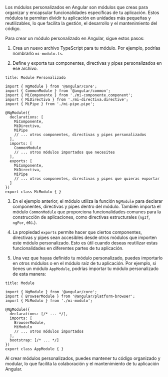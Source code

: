 Los módulos personalizados en Angular son módulos que creas para organizar y encapsular funcionalidades específicas de tu aplicación. Estos módulos te permiten dividir tu aplicación en unidades más pequeñas y reutilizables, lo que facilita la gestión, el desarrollo y el mantenimiento del código.

Para crear un módulo personalizado en Angular, sigue estos pasos:

1. Crea un nuevo archivo TypeScript para tu módulo. Por ejemplo, podrías nombrarlo `mi-modulo.ts`.
    
2. Define y exporta tus componentes, directivas y pipes personalizados en ese archivo.
```ad-important
title: Module Personalizado
```
```
import { NgModule } from '@angular/core';
import { CommonModule } from '@angular/common';
import { MiComponente } from './mi-componente.component';
import { MiDirectiva } from './mi-directiva.directive';
import { MiPipe } from './mi-pipe.pipe';

@NgModule({
  declarations: [
    MiComponente,
    MiDirectiva,
    MiPipe
    // ... otros componentes, directivas y pipes personalizados
  ],
  imports: [
    CommonModule
    // ... otros módulos importados que necesites
  ],
  exports: [
    MiComponente,
    MiDirectiva,
    MiPipe
    // ... otros componentes, directivas y pipes que quieras exportar
  ]
})
export class MiModulo { }
```


3. En el ejemplo anterior, el módulo utiliza la función `NgModule` para declarar componentes, directivas y pipes dentro del módulo. También importa el módulo `CommonModule` que proporciona funcionalidades comunes para la construcción de aplicaciones, como directivas estructurales (`ngIf`, `ngFor`, etc.).
    
4. La propiedad `exports` permite hacer que ciertos componentes, directivas y pipes sean accesibles desde otros módulos que importen este módulo personalizado. Esto es útil cuando deseas reutilizar estas funcionalidades en diferentes partes de tu aplicación.
    
5. Una vez que hayas definido tu módulo personalizado, puedes importarlo en otros módulos o en el módulo raíz de tu aplicación. Por ejemplo, si tienes un módulo `AppModule`, podrías importar tu módulo personalizado de esta manera:

```ad-important
title: Module
```
```
import { NgModule } from '@angular/core';
import { BrowserModule } from '@angular/platform-browser';
import { MiModulo } from './mi-modulo';

@NgModule({
  declarations: [/* ... */],
  imports: [
    BrowserModule,
    MiModulo
    // ... otros módulos importados
  ],
  bootstrap: [/* ... */]
})
export class AppModule { }
```

Al crear módulos personalizados, puedes mantener tu código organizado y modular, lo que facilita la colaboración y el mantenimiento de tu aplicación Angular.